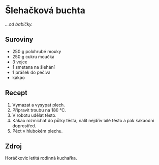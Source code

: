 # Šlehačková buchta

_...od babičky._

## Suroviny

 * 250 g polohrubé mouky
 * 250 g cukru moučka
 * 3 vejce
 * 1 smetana na šlehání
 * 1 prášek do pečiva
 * kakao

## Recept

 1. Vymazat a vysypat plech.
 2. Připravit troubu na 180 °C.
 3. V robotu udělat těsto.
 4. Kakao rozmíchat do půlky těsta, nalít nejdřív bílé těsto a pak kakaodní
    doprostřed.
 5. Péct v hlubokém plechu.

## Zdroj

Horáčkovic letitá rodinná kuchařka.
